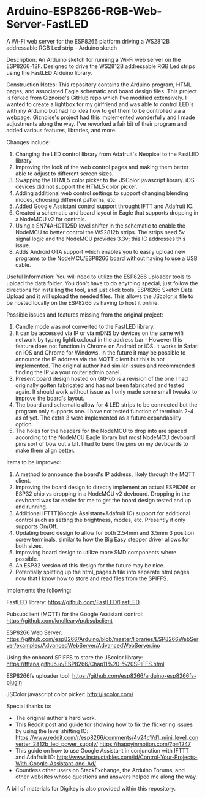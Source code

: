 # Arduino-ESP8266-RGB-Web-Server-FastLED
A Wi-Fi web server for the ESP8266 platform driving a WS2812B addressable RGB Led strip - Arduino sketch

Description:
An Arduino sketch for running a Wi-Fi web server on the ESP8266-12F. Designed to drive the WS2812B addressable RGB Led strips using the FastLED Arduino library.

Construction Notes:
This repository contains the Arduino program, HTML pages, and associated Eagle schematic and board design files. This project is forked from Giznoise's GitHub repo which I've modified extensively. I wanted to create a lightbox for my girlfriend and was able to control LED's with my Arduino but had no idea how to get them to be controlled via a webpage. Giznoise's project had this implemented wonderfully and I made adjustments along the way. I've reworked a fair bit of their program and added various features, libraries, and more. 

Changes include:
1) Changing the LED control library from Adafruit's Neopixel to the FastLED library.
2) Improving the look of the web control pages and making them better able to adjust to different screen sizes.
3) Swapping the HTML5 color picker to the JSColor javascript library. iOS devices did not support the HTML5 color picker. 
4) Adding additional web control settings to support changing blending modes, choosing different patterns, etc.
5) Added Google Assistant control support throught IFTT and Adafruit IO.
6) Created a schematic and board layout in Eagle that supports dropping in a NodeMCU v2 for controls.
7) Using a SN74AHCT125D level shifter in the schematic to enable the NodeMCU to better control the WS2812b strips. The strips need 5v signal logic and the NodeMCU provides 3.3v; this IC addresses this issue.
8) Adds Android OTA support which enables you to easily upload new programs to the NodeMCU/ESP8266 board without having to use a USB cable. 

Useful Information:
You will need to utilize the ESP8266 uploader tools to upload the data folder. You don't have to do anything special, just follow the directions for installing the tool, and just click tools, ESP8266 Sketch Data Upload and it will upload the needed files. This allows the JScolor.js file to be hosted locally on the ESP8266 vs having to host it online.

Possible issues and features missing from the original project:

1) Candle mode was not converted to the FastLED library. 
2) It can be accessed via IP or via mDNS by devices on the same wifi network by typing lightbox.local in the address bar - However this feature does not function in Chrome on Android or iOS. It works in Safari on iOS and Chrome for Windows. In the future it may be possible to announce the IP address via the MQTT client but this is not implemented. The original author had similar issues and recommended finding the IP via your router admin panel. 
3) Present board design hosted on GitHub is a revision of the one I had originally gotten fabricated and has not been fabricated and tested again. It should work without issue as I only made some small tweaks to improve the board's layout.
4) The board and schematic allow for 4 LED strips to be connected but the program only supports one. I have not tested function of terminals 2-4 as of yet. The extra 3 were implemented as a future expandability option.
5) The holes for the headers for the NodeMCU to drop into are spaced according to the NodeMCU Eagle library but most NodeMCU devboard pins sort of bow out a bit. I had to bend the pins on my devboards to make them align better. 

Items to be improved:

1) A method to announce the board's IP address, likely through the MQTT client.
2) Improving the board design to directly implement an actual ESP8266 or ESP32 chip vs dropping in a NodeMCU v2 devboard. Dropping in the devboard was far easier for me to get the board design tested and up and running. 
3) Additional IFTTT(Google Assistant+Adafruit IO) support for additional control such as setting the brightness, modes, etc. Presently it only supports On/Off. 
4) Updating board design to allow for both 2.54mm and 3.5mm 3 position screw terminals, similar to how the Big Easy stepper driver allows for both sizes. 
5) Improving board design to utilize more SMD components where possible. 
6) An ESP32 version of this design for the future may be nice. 
7) Potentially splitting up the html_pages.h file into separate html pages now that I know how to store and read files from the SPIFFS.

Implements the following:

FastLED library:
https://github.com/FastLED/FastLED

Pubsubclient (MQTT) for the Google Assistant control:
https://github.com/knolleary/pubsubclient

ESP8266 Web Server:
https://github.com/esp8266/Arduino/blob/master/libraries/ESP8266WebServer/examples/AdvancedWebServer/AdvancedWebServer.ino

Using the onboard SPIFFS to store the JScolor library:
https://tttapa.github.io/ESP8266/Chap11%20-%20SPIFFS.html

ESP8266fs uploader tool:
https://github.com/esp8266/arduino-esp8266fs-plugin

JSColor javascript color picker:
http://jscolor.com/

Special thanks to:
* The original author's hard work.
* This Reddit post and guide for showing how to fix the flickering issues by using the level shifting IC:
https://www.reddit.com/r/esp8266/comments/4v24c1/d1_mini_level_converter_2812b_led_power_supply/
https://happyinmotion.com/?p=1247
* This guide on how to use Google Assistant in conjunction with IFTTT and Adafruit IO:
http://www.instructables.com/id/Control-Your-Projects-With-Google-Assistant-and-Ad/
* Countless other users on StackExchange, the Arduino Forums, and other websites whose questions and answers helped me along the way. 

A bill of materials for Digikey is also provided within this repository. 
